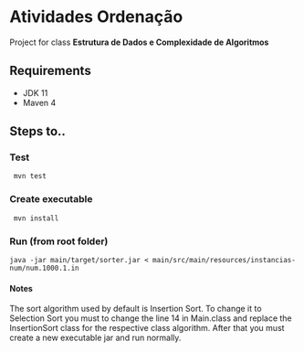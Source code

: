 # Atividades Ordenação

Project for class **Estrutura de Dados e Complexidade de Algoritmos**

## Requirements
  - JDK 11
  - Maven 4

## Steps to..

### Test
     mvn test
    
### Create executable
     mvn install
    
### Run (from root folder)
    java -jar main/target/sorter.jar < main/src/main/resources/instancias-num/num.1000.1.in

#### Notes
The sort algorithm used by default is Insertion Sort. To change it to Selection Sort you must 
to change the line 14 in Main.class and replace the InsertionSort class for the respective class algorithm. 
After that you must create a new executable jar and run normally.

